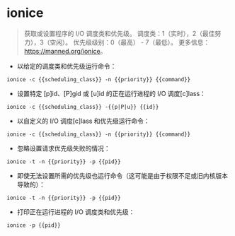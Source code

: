 # ionice

> 获取或设置程序的 I/O 调度类和优先级。
> 调度类：1（实时），2（最佳努力），3（空闲）。
> 优先级级别：0（最高） - 7（最低）。
> 更多信息：<https://manned.org/ionice>。

- 以给定的调度类和优先级运行命令：

`ionice -c {{scheduling_class}} -n {{priority}} {{command}}`

- 设置特定 [p]id、[P]gid 或 [u]id 的正在运行进程的 I/O 调度[c]lass：

`ionice -c {{scheduling_class}} -{{p|P|u}} {{id}}`

- 以自定义的 I/O 调度[c]lass 和优先级运行命令：

`ionice -c {{scheduling_class}} -n {{priority}} {{command}}`

- 忽略设置请求优先级失败的情况：

`ionice -t -n {{priority}} -p {{pid}}`

- 即使无法设置所需的优先级也运行命令（这可能是由于权限不足或旧内核版本导致的）：

`ionice -t -n {{priority}} -p {{pid}}`

- 打印正在运行进程的 I/O 调度类和优先级：

`ionice -p {{pid}}`